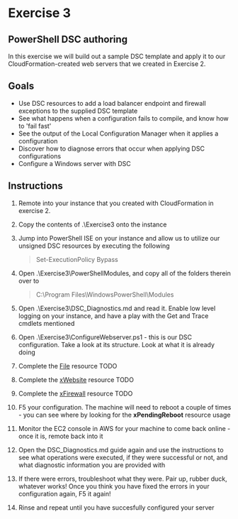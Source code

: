# Exercise 3

## PowerShell DSC authoring

In this exercise we will build out a sample DSC template and apply it to our CloudFormation-created web servers that we created in Exercise 2.

## Goals

* Use DSC resources to add a load balancer endpoint and firewall exceptions to the supplied DSC template
* See what happens when a configuration fails to compile, and know how to 'fail fast'
* See the output of the Local Configuration Manager when it applies a configuration
* Discover how to diagnose errors that occur when applying DSC configurations
* Configure a Windows server with DSC

## Instructions

1. Remote into your instance that you created with CloudFormation in exercise 2.
2. Copy the contents of .\Exercise3 onto the instance
3. Jump into PowerShell ISE on your instance and allow us to utilize our unsigned DSC resources by executing the following

   > Set-ExecutionPolicy Bypass

4. Open .\Exercise3\PowerShellModules, and copy all of the folders therein over to 

	> C:\Program Files\WindowsPowerShell\Modules
5. Open .\Exercise3\DSC_Diagnostics.md and read it. Enable low level logging on your instance, and have a play with the Get and Trace cmdlets mentioned
6. Open .\Exercise3\ConfigureWebserver.ps1 - this is our DSC configuration. Take a look at its structure. Look at what it is already doing
7. Complete the [File](https://technet.microsoft.com/en-au/library/dn282129.aspx) resource TODO
8. Complete the [xWebsite](https://gallery.technet.microsoft.com/scriptcenter/xWebAdministration-Module-3c8bb6be) resource TODO
9. Complete the [xFirewall](https://gallery.technet.microsoft.com/scriptcenter/xNetworking-Module-818b3583) resource TODO
10. F5 your configuration. The machine will need to reboot a couple of times - you can see where by looking for the **xPendingReboot** resource usage
11. Monitor the EC2 console in AWS for your machine to come back online - once it is, remote back into it
12. Open the DSC_Diagnostics.md guide again and use the instructions to see what operations were executed, if they were successful or not, and what diagnostic information you are provided with
13. If there were errors, troubleshoot what they were. Pair up, rubber duck, whatever works! Once you think you have fixed the errors in your configuration again, F5 it again!
14. Rinse and repeat until you have succesfully configured your server

